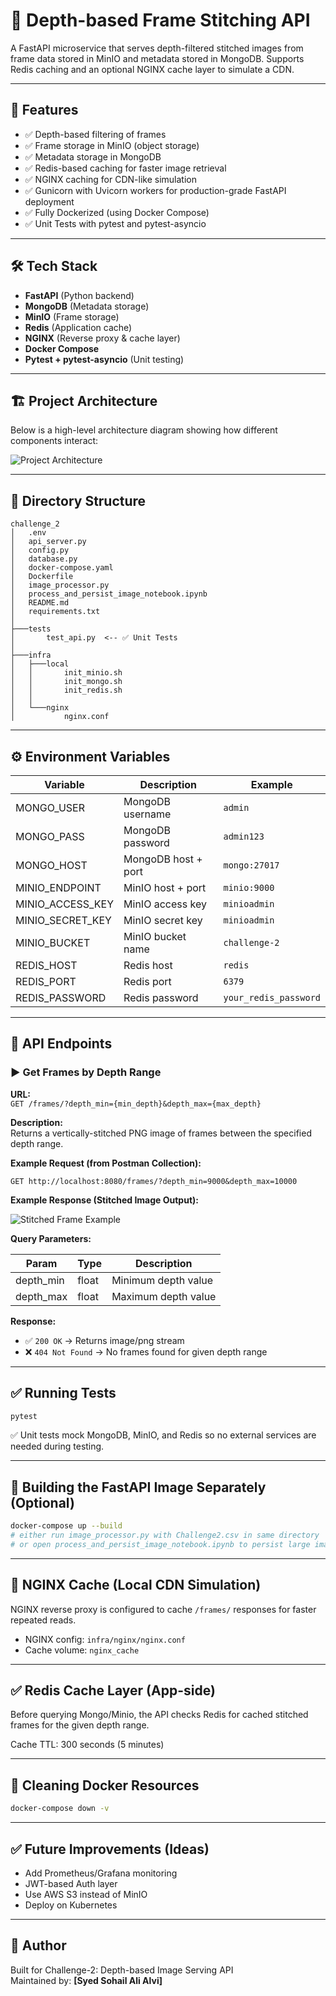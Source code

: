 
# 📸 Depth-based Frame Stitching API

A FastAPI microservice that serves depth-filtered stitched images from frame data stored in MinIO and metadata stored in MongoDB. Supports Redis caching and an optional NGINX cache layer to simulate a CDN.

---

## 🚀 Features

- ✅ Depth-based filtering of frames
- ✅ Frame storage in MinIO (object storage)
- ✅ Metadata storage in MongoDB
- ✅ Redis-based caching for faster image retrieval
- ✅ NGINX caching for CDN-like simulation
- ✅ Gunicorn with Uvicorn workers for production-grade FastAPI deployment
- ✅ Fully Dockerized (using Docker Compose)
- ✅ Unit Tests with pytest and pytest-asyncio

---

## 🛠️ Tech Stack

- **FastAPI** (Python backend)
- **MongoDB** (Metadata storage)
- **MinIO** (Frame storage)
- **Redis** (Application cache)
- **NGINX** (Reverse proxy & cache layer)
- **Docker Compose**
- **Pytest + pytest-asyncio** (Unit testing)

---

## 🏗️ Project Architecture

Below is a high-level architecture diagram showing how different components interact:

![Project Architecture](images/architecture.png)


---

## 📂 Directory Structure

```
challenge_2
│   .env
│   api_server.py
│   config.py
│   database.py
│   docker-compose.yaml
│   Dockerfile
│   image_processor.py
│   process_and_persist_image_notebook.ipynb
│   README.md
│   requirements.txt
│
├───tests
│       test_api.py  <-- ✅ Unit Tests
│
├───infra
│   ├───local
│   │       init_minio.sh
│   │       init_mongo.sh
│   │       init_redis.sh
│   │
│   └───nginx
│           nginx.conf
```

---

## ⚙️ Environment Variables

| Variable          | Description             | Example                |
|-------------------|-------------------------|------------------------|
| MONGO_USER        | MongoDB username        | `admin`                |
| MONGO_PASS        | MongoDB password        | `admin123`             |
| MONGO_HOST        | MongoDB host + port     | `mongo:27017`          |
| MINIO_ENDPOINT    | MinIO host + port       | `minio:9000`           |
| MINIO_ACCESS_KEY  | MinIO access key        | `minioadmin`           |
| MINIO_SECRET_KEY  | MinIO secret key        | `minioadmin`           |
| MINIO_BUCKET      | MinIO bucket name       | `challenge-2`          |
| REDIS_HOST        | Redis host              | `redis`                |
| REDIS_PORT        | Redis port              | `6379`                 |
| REDIS_PASSWORD    | Redis password          | `your_redis_password`  |

---

## 📡 API Endpoints

### ▶️ Get Frames by Depth Range

**URL:**  
`GET /frames/?depth_min={min_depth}&depth_max={max_depth}`

**Description:**  
Returns a vertically-stitched PNG image of frames between the specified depth range.

**Example Request (from Postman Collection):**

```
GET http://localhost:8080/frames/?depth_min=9000&depth_max=10000
```

**Example Response (Stitched Image Output):**

![Stitched Frame Example](images/example_output.png)

**Query Parameters:**

| Param      | Type   | Description                     |
|------------|--------|---------------------------------|
| depth_min  | float  | Minimum depth value             |
| depth_max  | float  | Maximum depth value             |

**Response:**  
- ✅ `200 OK` → Returns image/png stream
- ❌ `404 Not Found` → No frames found for given depth range

---

## ✅ Running Tests

```bash
pytest
```

✅ Unit tests mock MongoDB, MinIO, and Redis so no external services are needed during testing.

---

## 🧱 Building the FastAPI Image Separately (Optional)

```bash
docker-compose up --build
# either run image_processor.py with Challenge2.csv in same directory
# or open process_and_persist_image_notebook.ipynb to persist large image data into DB
```

---

## 📝 NGINX Cache (Local CDN Simulation)

NGINX reverse proxy is configured to cache `/frames/` responses for faster repeated reads.

- NGINX config: `infra/nginx/nginx.conf`
- Cache volume: `nginx_cache`

---

## ✅ Redis Cache Layer (App-side)

Before querying Mongo/Minio, the API checks Redis for cached stitched frames for the given depth range.

Cache TTL: 300 seconds (5 minutes)

---

## 🧹 Cleaning Docker Resources

```bash
docker-compose down -v
```

---

## ✅ Future Improvements (Ideas)

- Add Prometheus/Grafana monitoring
- JWT-based Auth layer
- Use AWS S3 instead of MinIO
- Deploy on Kubernetes

---

## 📌 Author

Built for Challenge-2: Depth-based Image Serving API  
Maintained by: **[Syed Sohail Ali Alvi]**
